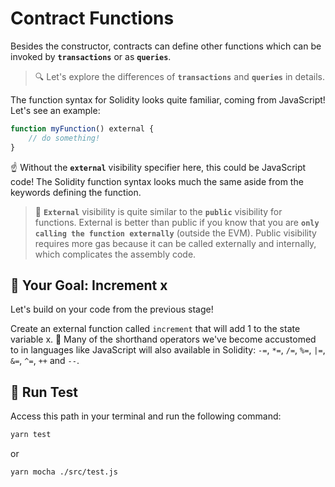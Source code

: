 # Contract Functions

Besides the constructor, contracts can define other functions which can be invoked by **`transactions`** or as **`queries`**.

> 🔍 Let's explore the differences of **`transactions`** and **`queries`** in details.

The function syntax for Solidity looks quite familiar, coming from JavaScript! Let's see an example:

```js
function myFunction() external {
    // do something!
}
```
☝️ Without the **`external`** visibility specifier here, this could be JavaScript code! The Solidity function syntax looks much the same aside from the keywords defining the function.

> 📖 **`External`** visibility is quite similar to the **`public`** visibility for functions. External is better than public if you know that you are **`only calling the function externally`** (outside the EVM). Public visibility requires more gas because it can be called externally and internally, which complicates the assembly code.

## 🏁 Your Goal: Increment x

Let's build on your code from the previous stage!

Create an external function called `increment` that will add 1 to the state variable x.
📖 Many of the shorthand operators we've become accustomed to in languages like JavaScript will also available in Solidity: `-=`, `*=`, `/=`, `%=`, `|=`, `&=`, `^=`, `++` and `--`.

## 🧪 Run Test

Access this path in your terminal and run the following command:

```bash
yarn test
```
or

```bash
yarn mocha ./src/test.js
```
